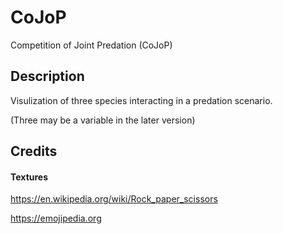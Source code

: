 # CoJoP
Competition of Joint Predation (CoJoP)

## Description
Visulization of three species interacting in a predation scenario.

(Three may be a variable in the later version)

## Credits

#### Textures

https://en.wikipedia.org/wiki/Rock_paper_scissors

https://emojipedia.org

